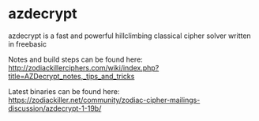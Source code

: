 # azdecrypt
azdecrypt is a fast and powerful hillclimbing classical cipher solver written in freebasic

Notes and build steps can be found here:  http://zodiackillerciphers.com/wiki/index.php?title=AZDecrypt_notes,_tips_and_tricks

Latest binaries can be found here:  https://zodiackiller.net/community/zodiac-cipher-mailings-discussion/azdecrypt-1-19b/